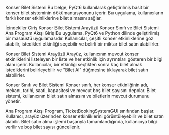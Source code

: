 Konser Bilet Sistemi
Bu belge, PyQt6 kullanılarak geliştirilmiş basit bir konser bilet sisteminin dökümantasyonunu içerir. Bu uygulama, kullanıcıların farklı konser etkinliklerine bilet almasını sağlar.

İçindekiler
Giriş
Konser Bilet Sistemi Arayüzü
Konser Sınıfı ve Bilet Sistemi
Ana Program Akışı
Giriş
Bu uygulama, PyQt6 ve Python dilinde geliştirilmiş bir masaüstü uygulamasıdır. Kullanıcılar, çeşitli konser etkinliklerine göz atabilir, istedikleri etkinliği seçebilir ve belirli bir miktar bilet satın alabilirler.

Konser Bilet Sistemi Arayüzü
Arayüz, kullanıcının mevcut konser etkinliklerini listeleyen bir liste ve her etkinlik için ayrıntıları gösteren bir bilgi alanı içerir. Kullanıcılar, bir etkinliği seçtikten sonra kaç bilet almak istediklerini belirleyebilir ve "Bilet Al" düğmesine tıklayarak bilet satın alabilirler.

Konser Sınıfı ve Bilet Sistemi
Konser sınıfı, her konser etkinliğinin adı, mekanı, tarihi, saati, kapasitesi ve mevcut boş bilet sayısını depolar. Bilet sistemi, kullanıcının bilet satın almasını ve biletlerin mevcut durumunu yönetir.

Ana Program Akışı
Program, TicketBookingSystemGUI sınıfından başlar. Kullanıcı, arayüz üzerinden konser etkinliklerini görüntüleyebilir ve bilet satın alabilir. Bilet satın alma işlemi başarıyla tamamlandığında, kullanıcıya bilgi verilir ve boş bilet sayısı güncellenir.
